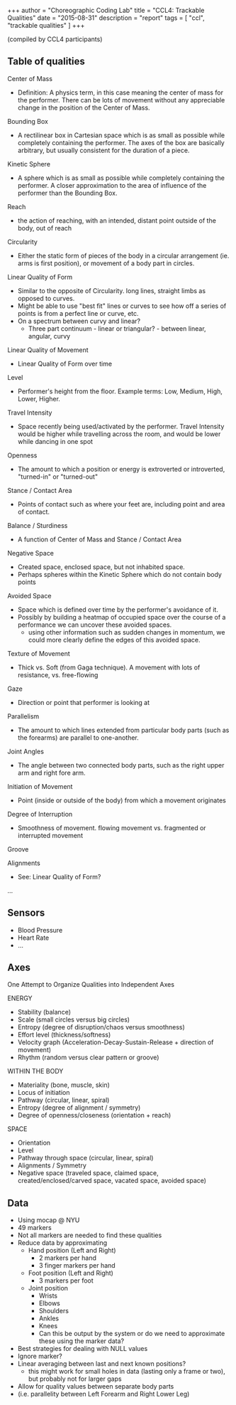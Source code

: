 +++
author = "Choreographic Coding Lab"
title = "CCL4: Trackable Qualities"
date = "2015-08-31"
description = "report"
tags = [ "ccl", "trackable qualities" ]
+++

(compiled by CCL4 participants)

Table of qualities
--------

Center of Mass

- Definition: A physics term, in this case meaning the center of mass for the performer. There can be lots of movement without any appreciable change in the position of the Center of Mass.

Bounding Box

- A rectilinear box in Cartesian space which is as small as possible while completely containing the performer. The axes of the box are basically arbitrary, but usually consistent for the duration of a piece.

Kinetic Sphere

- A sphere which is as small as possible while completely containing the performer. A closer approximation to the area of influence of the performer than the Bounding Box.

Reach

- the action of reaching, with an intended, distant point outside of the body, out of reach

Circularity

- Either the static form of pieces of the body in a circular arrangement (ie. arms is first position), or movement of a body part in circles.

Linear Quality of Form

- Similar to the opposite of Circularity. long lines, straight limbs as opposed to curves.
- Might be able to use "best fit" lines or curves to see how off a series of points is from a perfect line or curve, etc.
- On a spectrum between curvy and linear?
    - Three part continuum - linear or triangular? - between linear, angular, curvy

Linear Quality of Movement

- Linear Quality of Form over time

Level

- Performer's height from the floor. Example terms: Low, Medium, High, Lower, Higher.

Travel Intensity

- Space recently being used/activated by the performer. Travel Intensity would be higher while travelling across the room, and would be lower while dancing in one spot

Openness

- The amount to which a position or energy is extroverted or introverted, "turned-in" or "turned-out"

Stance / Contact Area

- Points of contact such as where your feet are, including point and area of contact.

Balance / Sturdiness

- A function of Center of Mass and Stance / Contact Area

Negative Space

- Created space, enclosed space, but not inhabited space. 
- Perhaps spheres within the Kinetic Sphere which do not contain body points

Avoided Space

- Space which is defined over time by the performer's avoidance of it.
- Possibly by building a heatmap of occupied space over the course of a performance we can uncover these avoided spaces.
    - using other information such as sudden changes in momentum, we could more clearly define the edges of this avoided space.

Texture of Movement

- Thick vs. Soft (from Gaga technique). A movement with lots of resistance, vs. free-flowing

Gaze

- Direction or point that performer is looking at

Parallelism

- The amount to which lines extended from particular body parts (such as the forearms) are parallel to one-another.

Joint Angles

- The angle between two connected body parts, such as the right upper arm and right fore arm.



Initiation of Movement

- Point (inside or outside of the body) from which a movement originates

Degree of Interruption

- Smoothness of movement. flowing movement vs. fragmented or interrupted movement

Groove

Alignments

- See: Linear Quality of Form?



…


Sensors
--------


- Blood Pressure
- Heart Rate
- ...



Axes
--------

One Attempt to Organize Qualities into Independent Axes

ENERGY

- Stability (balance)
- Scale (small circles versus big circles)
- Entropy (degree of disruption/chaos versus smoothness)
- Effort level (thickness/softness)
- Velocity graph (Acceleration-Decay-Sustain-Release + direction of movement)
- Rhythm (random versus clear pattern or groove)


WITHIN THE BODY

- Materiality (bone, muscle, skin)
- Locus of initiation
- Pathway (circular, linear, spiral)
- Entropy (degree of alignment / symmetry)
- Degree of openness/closeness (orientation + reach)


SPACE

- Orientation
- Level
- Pathway through space (circular, linear, spiral)
- Alignments / Symmetry
- Negative space (traveled space, claimed space, created/enclosed/carved space, vacated space, avoided space)



Data
--------

- Using mocap @ NYU
- 49 markers
- Not all markers are needed to find these qualities
- Reduce data by approximating
    - Hand position (Left and Right)
        - 2 markers per hand
        - 3 finger markers per hand
    - Foot position (Left and Right)
        - 3 markers per foot
    - Joint position
        - Wrists
        - Elbows
        - Shoulders
        - Ankles
        - Knees
        - Can this be output by the system or do we need to approximate these using the marker data?
- Best strategies for dealing with NULL values
- Ignore marker?
- Linear averaging between last and next known positions?
    - this might work for small holes in data (lasting only a frame or two), but probably not for larger gaps
- Allow for quality values between separate body parts
- (i.e. parallelity between Left Forearm and Right Lower Leg)

